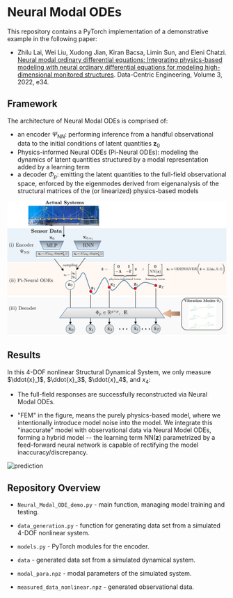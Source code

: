 # Neural Modal ODEs

This repository contains a PyTorch implementation of a demonstrative example in the following paper:

* Zhilu Lai, Wei Liu, Xudong Jian, Kiran Bacsa, Limin Sun, and Eleni Chatzi. [Neural modal ordinary differential equations: Integrating physics-based modeling with neural ordinary differential equations for modeling high-dimensional monitored structures](https://doi.org/10.1017/dce.2022.35). Data-Centric Engineering, Volume 3, 2022, e34.

## Framework

The architecture of Neural Modal ODEs is comprised of:

* an encoder $\Psi_{\text{NN}}$: performing inference from a handful observational data to the initial conditions of latent quantities $\textbf{z}_0$
* Physics-informed Neural ODEs (Pi-Neural ODEs): modeling the dynamics of latent quantities structured by a modal representation added by a learning term
* a decoder $\Phi_p$: emitting the latent quantities to the full-field observational space, enforced by the eigenmodes derived from eigenanalysis of the structural matrices of the (or linearized) physics-based models

![Graphical abstract of the framework](framework.png)


## Results

In this 4-DOF nonlinear Structural Dynamical System, we only measure $\ddot{x}_1$, $\ddot{x}_3$, $\ddot{x}_4$, and $x_4$: 

* The full-field responses are successfully reconstructed via Neural Modal ODEs. 

* "FEM" in the figure, means the purely physics-based model, where we intentionally introduce model noise into the model. We integrate this "inaccurate" model with observational data via Neural Model ODEs, forming a hybrid model -- the learning term $\text{NN}(\textbf{z})$ parametrized by a feed-forward neural network is capable of rectifying the model inaccuracy/discrepancy.    

![prediction](fig/kn_0.5.png)
     

## Repository Overview
* `Neural_Modal_ODE_demo.py` - main function, managing model training and testing.
* `data_generation.py` - function for generating data set from a simulated 4-DOF nonlinear system.
* `models.py` - PyTorch modules for the encoder.

* `data` - generated data set from a simulated dynamical system. 
* `modal_para.npz` - modal parameters of the simulated system.
* `measured_data_nonlinear.npz` - generated observational data.
 

